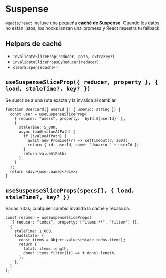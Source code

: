 # Suspense

`@quojs/react` incluye una pequeña **caché de Suspense**. Cuando los datos no están listos, los hooks lanzan una promesa y React muestra tu fallback.

## Helpers de caché
- `invalidateSliceProp(reducer, path, extraKey?)`
- `invalidateSlicePropsByReducer(reducer)`
- `clearSuspenseCache()`

## `useSuspenseSliceProp({ reducer, property }, { load, staleTime?, key? })`
Se suscribe a una ruta exacta y la invalida al cambiar.

```tsx
function UserCard({ userId }: { userId: string }) {
  const user = useSuspenseSliceProp(
    { reducer: "users", property: `byId.${userId}` },
    {
      staleTime: 5_000,
      async load(valueAtPath) {
        if (!valueAtPath) {
          await new Promise((r) => setTimeout(r, 300));
          return { id: userId, name: "Usuario " + userId };
        }
        return valueAtPath;
      },
    }
  );
  return <div>{user.name}</div>;
}
```

## `useSuspenseSliceProps(specs[], { load, staleTime?, key? })`
Varias rutas; cualquier cambio invalida la caché y recalcula.

```tsx
const resumen = useSuspenseSliceProps(
  [{ reducer: "todos", property: ["items.**", "filter"] }],
  {
    staleTime: 1_000,
    load(state) {
      const items = Object.values(state.todos.items);
      return {
        total: items.length,
        done: items.filter((t) => t.done).length,
      };
    },
  }
);
```

